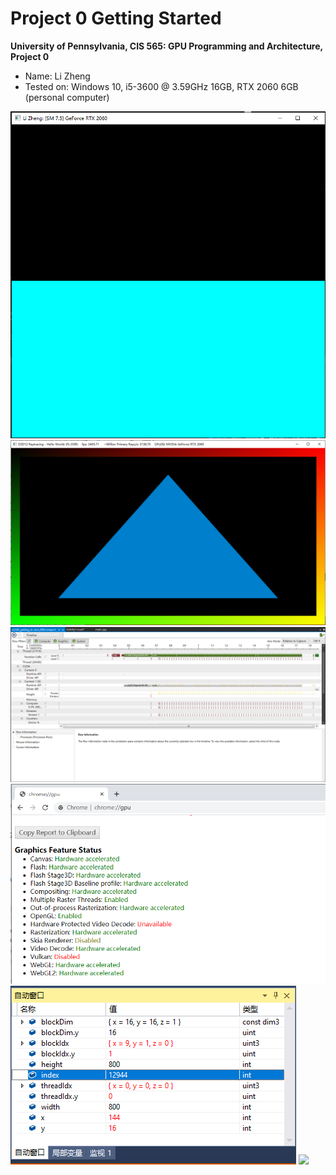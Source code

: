 Project 0 Getting Started
====================

**University of Pennsylvania, CIS 565: GPU Programming and Architecture, Project 0**

* Name: Li Zheng
* Tested on: Windows 10, i5-3600 @ 3.59GHz 16GB, RTX 2060 6GB (personal computer)

![](images/cuda.png)
![](images/DXR.png)
![](images/timeline.png)
![](images/webGL.png)
![](images/auto.png)
![](images/wrap_info.png)
